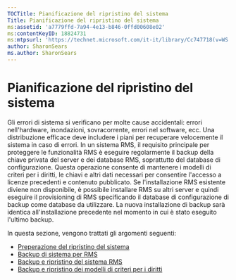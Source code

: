 ```yaml
---
TOCTitle: Pianificazione del ripristino del sistema
Title: Pianificazione del ripristino del sistema
ms:assetid: 'a7779ffd-7a94-4e13-b846-0ffd00608e02'
ms:contentKeyID: 18824731
ms:mtpsurl: 'https://technet.microsoft.com/it-it/library/Cc747718(v=WS.10)'
author: SharonSears
ms.author: SharonSears
---
```


Pianificazione del ripristino del sistema
=========================================

Gli errori di sistema si verificano per molte cause accidentali: errori nell'hardware, inondazioni, sovracorrente, errori nel software, ecc. Una distribuzione efficace deve includere i piani per recuperare velocemente il sistema in caso di errori. In un sistema RMS, il requisito principale per proteggere le funzionalità RMS è eseguire regolarmente il backup della chiave privata del server e dei database RMS, soprattutto del database di configurazione. Questa operazione consente di mantenere i modelli di criteri per i diritti, le chiavi e altri dati necessari per consentire l'accesso a licenze precedenti e contenuto pubblicato. Se l'installazione RMS esistente diviene non disponibile, è possibile installare RMS su altri server e quindi eseguire il provisioning di RMS specificando il database di configurazione di backup come database da utilizzare. La nuova installazione di backup sarà identica all'installazione precedente nel momento in cui è stato eseguito l'ultimo backup.

In questa sezione, vengono trattati gli argomenti seguenti:

-   [Preperazione del ripristino del sistema](https://technet.microsoft.com/885c047f-1e3b-4bf5-8248-3a4505759cbb)
-   [Backup di sistema per RMS](https://technet.microsoft.com/c29894da-ee00-428c-8d48-80d8e5a83678)
-   [Backup e ripristino del sistema RMS](https://technet.microsoft.com/c11f3ac1-e512-402b-bf13-9ff21f5fe745)
-   [Backup e ripristino dei modelli di criteri per i diritti](https://technet.microsoft.com/a6ed3328-4128-45e8-9236-3de484b460de)
